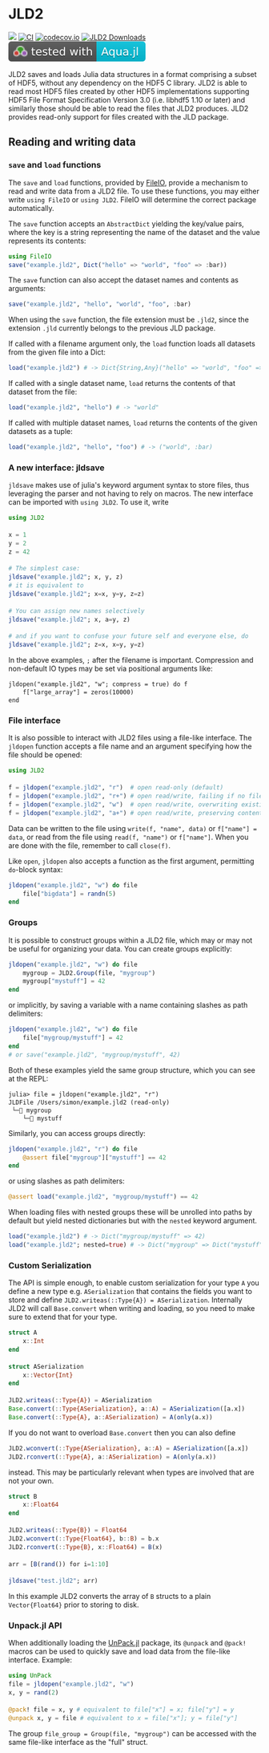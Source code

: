 # JLD2

[![](https://img.shields.io/badge/docs-online-blue.svg)](https://JuliaIO.github.io/JLD2.jl/dev)
[![CI](https://github.com/JuliaIO/JLD2.jl/actions/workflows/ci.yml/badge.svg)](https://github.com/JuliaIO/JLD2.jl/actions/workflows/ci.yml)
[![codecov.io](https://codecov.io/github/JuliaIO/JLD2.jl/coverage.svg?branch=master)](https://codecov.io/github/JuliaIO/JLD2.jl?branch=master)
[![JLD2 Downloads](https://img.shields.io/badge/dynamic/json?url=http%3A%2F%2Fjuliapkgstats.com%2Fapi%2Fv1%2Fmonthly_downloads%2FJLD2&query=total_requests&suffix=%2Fmonth&label=Downloads)](http://juliapkgstats.com/pkg/JLD2)
[![Aqua QA](https://raw.githubusercontent.com/JuliaTesting/Aqua.jl/master/badge.svg)](https://github.com/JuliaTesting/Aqua.jl)


JLD2 saves and loads Julia data structures in a format comprising a subset of HDF5, without any dependency on the HDF5 C library. 
JLD2 is able to read most HDF5 files created by other HDF5 implementations supporting HDF5 File Format Specification Version 3.0 (i.e. libhdf5 1.10 or later) and similarly those should be able to read the files that JLD2 produces. JLD2 provides read-only support for files created with the JLD package.

## Reading and writing data
### `save` and `load` functions

The `save` and `load` functions, provided by [FileIO](https://github.com/JuliaIO/FileIO.jl), provide a mechanism to read and write data from a JLD2 file. To use these functions, you may either write `using FileIO` or `using JLD2`. FileIO will determine the correct package automatically.

The `save` function accepts an `AbstractDict` yielding the key/value pairs, where the key is a string representing the name of the dataset and the value represents its contents:

```julia
using FileIO
save("example.jld2", Dict("hello" => "world", "foo" => :bar))
```

The `save` function can also accept the dataset names and contents as arguments:

```julia
save("example.jld2", "hello", "world", "foo", :bar)
```

When using the `save` function, the file extension must be `.jld2`, since the extension `.jld` currently belongs to the previous JLD package.

If called with a filename argument only, the `load` function loads all datasets from the given file into a Dict:

```julia
load("example.jld2") # -> Dict{String,Any}("hello" => "world", "foo" => :bar)
```

If called with a single dataset name, `load` returns the contents of that dataset from the file:

```julia
load("example.jld2", "hello") # -> "world"
```

If called with multiple dataset names, `load` returns the contents of the given datasets as a tuple:

```julia
load("example.jld2", "hello", "foo") # -> ("world", :bar)
```

### A new interface: jldsave

`jldsave` makes use of julia's keyword argument syntax to store files,
thus leveraging the parser and not having to rely on macros. The new interface can be imported with `using JLD2`. To use it, write

```julia
using JLD2

x = 1
y = 2
z = 42

# The simplest case:
jldsave("example.jld2"; x, y, z)
# it is equivalent to 
jldsave("example.jld2"; x=x, y=y, z=z)

# You can assign new names selectively
jldsave("example.jld2"; x, a=y, z)

# and if you want to confuse your future self and everyone else, do
jldsave("example.jld2"; z=x, x=y, y=z)
```

In the above examples, `;` after the filename is important. Compression and non-default IO types may be set via positional arguments like:
```
jldopen("example.jld2", "w"; compress = true) do f
    f["large_array"] = zeros(10000)
end
```

### File interface

It is also possible to interact with JLD2 files using a file-like interface. The `jldopen` function accepts a file name and an argument specifying how the file should be opened:

```julia
using JLD2

f = jldopen("example.jld2", "r")  # open read-only (default)
f = jldopen("example.jld2", "r+") # open read/write, failing if no file exists
f = jldopen("example.jld2", "w")  # open read/write, overwriting existing file
f = jldopen("example.jld2", "a+") # open read/write, preserving contents of existing file or creating a new file
```

Data can be written to the file using `write(f, "name", data)` or `f["name"] = data`, or read from the file using `read(f, "name")` or `f["name"]`. When you are done with the file, remember to call `close(f)`.

Like `open`, `jldopen` also accepts a function as the first argument, permitting `do`-block syntax:

```julia
jldopen("example.jld2", "w") do file
    file["bigdata"] = randn(5)
end
```

### Groups

It is possible to construct groups within a JLD2 file, which may or may not be useful for organizing your data. You can create groups explicitly:

```julia
jldopen("example.jld2", "w") do file
    mygroup = JLD2.Group(file, "mygroup")
    mygroup["mystuff"] = 42
end
```

or implicitly, by saving a variable with a name containing slashes as path delimiters:

```julia
jldopen("example.jld2", "w") do file
    file["mygroup/mystuff"] = 42
end
# or save("example.jld2", "mygroup/mystuff", 42)
```

Both of these examples yield the same group structure, which you can see at the REPL:

```
julia> file = jldopen("example.jld2", "r")
JLDFile /Users/simon/example.jld2 (read-only)
 └─📂 mygroup
    └─🔢 mystuff
```

Similarly, you can access groups directly:

```julia
jldopen("example.jld2", "r") do file
    @assert file["mygroup"]["mystuff"] == 42
end
```

or using slashes as path delimiters:

```julia
@assert load("example.jld2", "mygroup/mystuff") == 42
```

When loading files with nested groups these will be unrolled into paths by default but
yield nested dictionaries but with the `nested` keyword argument.
```julia
load("example.jld2") # -> Dict("mygroup/mystuff" => 42)
load("example.jld2"; nested=true) # -> Dict("mygroup" => Dict("mystuff" => 42))
```

### Custom Serialization

The API is simple enough, to enable custom serialization for your type `A` you define
a new type e.g. `ASerialization` that contains the fields you want to store and define
`JLD2.writeas(::Type{A}) = ASerialization`.
Internally JLD2 will call `Base.convert` when writing and loading, so you need to make sure to extend that for your type.

```julia
struct A
    x::Int
end

struct ASerialization
    x::Vector{Int}
end

JLD2.writeas(::Type{A}) = ASerialization
Base.convert(::Type{ASerialization}, a::A) = ASerialization([a.x])
Base.convert(::Type{A}, a::ASerialization) = A(only(a.x))
```

If you do not want to overload `Base.convert` then you can also define

```julia
JLD2.wconvert(::Type{ASerialization}, a::A) = ASerialization([a.x])
JLD2.rconvert(::Type{A}, a::ASerialization) = A(only(a.x))
```

instead. This may be particularly relevant when types are involved that are not your own.

```julia
struct B
    x::Float64
end

JLD2.writeas(::Type{B}) = Float64
JLD2.wconvert(::Type{Float64}, b::B) = b.x
JLD2.rconvert(::Type{B}, x::Float64) = B(x)

arr = [B(rand()) for i=1:10]

jldsave("test.jld2"; arr)
```

In this example JLD2 converts the array of `B` structs to a plain `Vector{Float64}` prior to 
storing to disk.

### Unpack.jl API

When additionally loading the [UnPack.jl](https://github.com/mauro3/UnPack.jl) package, its `@unpack` and `@pack!` macros can be used to quickly save and load data from the file-like interface. Example:

```julia
using UnPack
file = jldopen("example.jld2", "w")
x, y = rand(2)

@pack! file = x, y # equivalent to file["x"] = x; file["y"] = y
@unpack x, y = file # equivalent to x = file["x"]; y = file["y"]
```

The group `file_group = Group(file, "mygroup")` can be accessed with the same file-like interface as the "full" struct.
